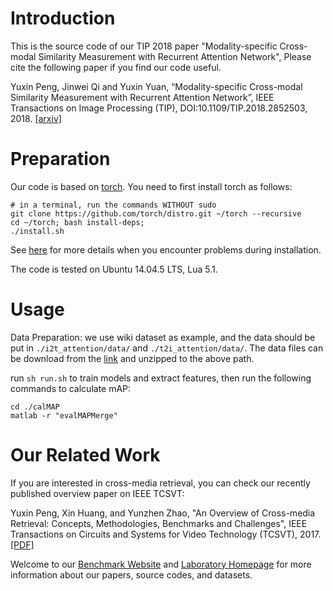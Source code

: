 # Introduction

This is the source code of our TIP 2018 paper "Modality-specific Cross-modal Similarity Measurement with Recurrent Attention Network", Please cite the following paper if you find our code useful.

Yuxin Peng, Jinwei Qi and Yuxin Yuan, “Modality-specific Cross-modal Similarity Measurement with Recurrent Attention Network”, IEEE Transactions on Image Processing (TIP), DOI:10.1109/TIP.2018.2852503, 2018. [[arxiv]](https://arxiv.org/abs/1708.04776)

# Preparation
Our code is based on [torch](http://torch.ch/docs/getting-started.html). You need to first install torch as follows:
```
# in a terminal, run the commands WITHOUT sudo
git clone https://github.com/torch/distro.git ~/torch --recursive
cd ~/torch; bash install-deps;
./install.sh
```
See [here](http://torch.ch/docs/getting-started.html) for more details when you encounter problems during installation.

The code is tested on Ubuntu 14.04.5 LTS, Lua 5.1.

# Usage
Data Preparation: we use wiki dataset as example, and the data should be put in `./i2t_attention/data/` and `./t2i_attention/data/`.
The data files can be download from the [link](http://59.108.48.34/mipl/tiki-download_file.php?fileId=1010) and unzipped to the above path.

run `sh run.sh` to train models and extract features, then run the following commands to calculate mAP:
```
cd ./calMAP
matlab -r "evalMAPMerge"
```

# Our Related Work
If you are interested in cross-media retrieval, you can check our recently published overview paper on IEEE TCSVT:

Yuxin Peng, Xin Huang, and Yunzhen Zhao, "An Overview of Cross-media Retrieval: Concepts, Methodologies, Benchmarks and Challenges", IEEE Transactions on Circuits and Systems for Video Technology (TCSVT), 2017.[[PDF]](http://59.108.48.34/tiki/download_paper.php?fileId=201823)

Welcome to our [Benchmark Website](http://59.108.48.34/mipl/xmedia) and [Laboratory Homepage](http://www.icst.pku.edu.cn/mipl) for more information about our papers, source codes, and datasets.
